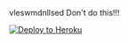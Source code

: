 ﻿  vleswmdnllsed
  Don't do this!!!
<p><a href="https://dashboard.heroku.com/new?template=https://github.com/steigmien/vleswmdnllsed"> <img src="https://www.herokucdn.com/deploy/button.svg" alt="Deploy to Heroku" /></a></p>
